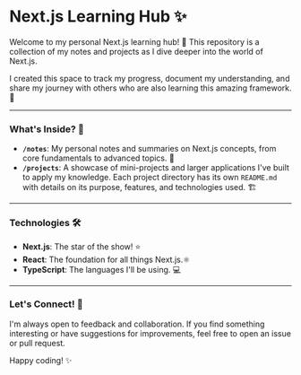 # Next.js Learning Hub ✨

Welcome to my personal Next.js learning hub! 🚀 This repository is a collection of my notes and projects as I dive deeper into the world of Next.js.

I created this space to track my progress, document my understanding, and share my journey with others who are also learning this amazing framework. 💖

---

### What's Inside? 📂

-   **`/notes`**: My personal notes and summaries on Next.js concepts, from core fundamentals to advanced topics. 📝
-   **`/projects`**: A showcase of mini-projects and larger applications I've built to apply my knowledge. Each project directory has its own `README.md` with details on its purpose, features, and technologies used. 🏗️

---

### Technologies 🛠️

* **Next.js**: The star of the show! ⭐
* **React**: The foundation for all things Next.js.⚛️
* **TypeScript**: The languages I'll be using. 💻

---

### Let's Connect! 👋

I'm always open to feedback and collaboration. If you find something interesting or have suggestions for improvements, feel free to open an issue or pull request.

Happy coding! ✨
